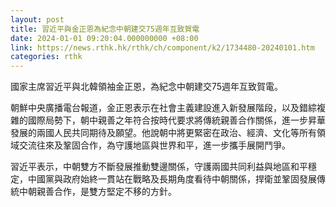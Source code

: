 ```yaml
---
layout: post
title: 習近平與金正恩為紀念中朝建交75週年互致賀電
date: 2024-01-01 09:20:04.000000000 +08:00
link: https://news.rthk.hk/rthk/ch/component/k2/1734480-20240101.htm
categories: rthk
---
```


國家主席習近平與北韓領袖金正恩，為紀念中朝建交75週年互致賀電。

朝鮮中央廣播電台報道，金正恩表示在社會主義建設進入新發展階段，以及錯綜複雜的國際局勢下，朝中親善之年符合按時代要求將傳統親善合作關係，進一步昇華發展的兩國人民共同期待及願望。他說朝中將更緊密在政治、經濟、文化等所有領域交流往來及鞏固合作，為守護地區與世界和平，進一步攜手展開鬥爭。

習近平表示，中朝雙方不斷發展推動雙邊關係，守護兩國共同利益與地區和平穩定，中國黨與政府始終一貫站在戰略及長期角度看待中朝關係，捍衛並鞏固發展傳統中朝親善合作，是雙方堅定不移的方針。
